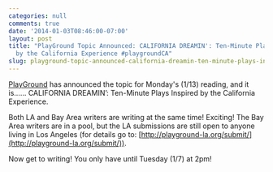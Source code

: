 ```yaml
---
categories: null
comments: true
date: '2014-01-03T08:46:00-07:00'
layout: post
title: "PlayGround Topic Announced: CALIFORNIA DREAMIN': Ten-Minute Plays Inspired
  by the California Experience #playgroundCA"
slug: playground-topic-announced-california-dreamin-ten-minute-plays-inspired-by-the-california-experience
---
```


[PlayGround](http://www.playground-sf.org/) has announced the topic for Monday's (1/13) reading, and it is...... CALIFORNIA DREAMIN’: Ten-Minute Plays Inspired by the California Experience.

Both LA and Bay Area writers are writing at the same time! Exciting! The Bay Area writers are in a pool, but the LA submissions are still open to anyone living in Los Angeles (for details go to: [http://playground-la.org/submit/](http://playground-la.org/submit/)).

Now get to writing! You only have until Tuesday (1/7) at 2pm!